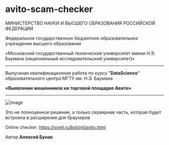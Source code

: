# avito-scam-checker
МИНИСТЕРСТВО НАУКИ И ВЫСШЕГО ОБРАЗОВАНИЯ РОССИЙСКОЙ ФЕДЕРАЦИИ

Федеральное государственное бюджетное образовательное учреждение высшего образования

«Московский государственный технический университет имени Н.Э. Баумана (национальный исследовательский университет)»

________________________________________________________________________________

Выпускная квалификационная работа по курсу "**DataScience**" образовательного центра МГТУ им. Н.Э. Баумана

**«Выявление мошенников на торговой площадке Авито»**

 ________________________________________________________________________________

![image](https://user-images.githubusercontent.com/2229904/234216164-333dde05-c40d-4f56-ab41-ad2753985342.png)


Это не полноценное решение, а только серверная часть, которая будет встроена в расширения для браузеров

Online checker: https://yxml.ru/bot/ml/avito.html

Автор **Алексей Бунак**
